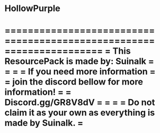 # HollowPurple

=====================================================================
=          This ResourcePack is made by: Suinalk                    =
=                                                                   =
= If you need more information                                      =
= join the discord bellow for more information!                     =
=           Discord.gg/GR8V8dV                                      =
=                                                                   =
= Do not claim it as your own as everything is made by Suinalk.     =
=====================================================================
